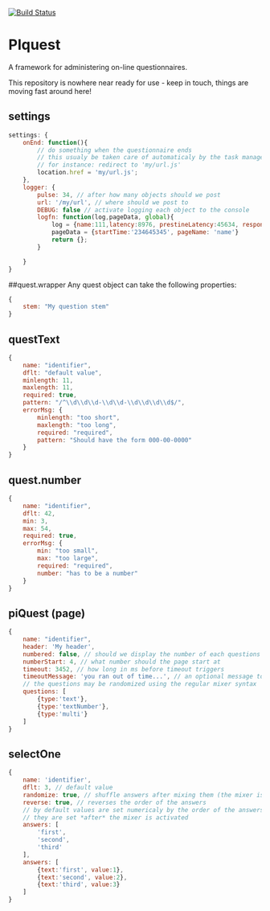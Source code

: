 [![Build Status](https://travis-ci.org/ProjectImplicit/PIquest.svg?branch=master)](https://travis-ci.org/ProjectImplicit/PIquest)

# PIquest

A framework for administering on-line questionnaires.

This repository is nowhere near ready for use - keep in touch, things are moving fast around here!

## settings
```js
settings: {
	onEnd: function(){
		// do something when the questionnaire ends
		// this usualy be taken care of automaticaly by the task manager...
		// for instance: redirect to 'my/url.js'
		location.href = 'my/url.js';
	},
	logger: {
		pulse: 34, // after how many objects should we post
		url: '/my/url', // where should we post to
		DEBUG: false // activate logging each object to the console
		logfn: function(log,pageData, global){
			log = {name:111,latency:8976, prestineLatency:45634, response:'response', data: {/* data */}};
			pageData = {startTime:'234645345', pageName: 'name'}
			return {};
		}

	}
}
```

##quest.wrapper
Any quest object can take the following properties:

```js
{
	stem: "My question stem"
}
```

## questText
```js
{
	name: "identifier",
	dflt: "default value",
	minlength: 11,
	maxlength: 11,
	required: true,
	pattern: "/^\\d\\d\\d-\\d\\d-\\d\\d\\d\\d$/",
	errorMsg: {
		minlength: "too short",
		maxlength: "too long",
		required: "required",
		pattern: "Should have the form 000-00-0000"
	}
}
```

## quest.number
```js
{
	name: "identifier",
	dflt: 42,
	min: 3,
	max: 54,
	required: true,
	errorMsg: {
		min: "too small",
		max: "too large",
		required: "required",
		number: "has to be a number"
	}
}
```

## piQuest (page)
```js
{
	name: "identifier",
	header: 'My header',
	numbered: false, // should we display the number of each questions
	numberStart: 4, // what number should the page start at
	timeout: 3452, // how long in ms before timeout triggers
	timeoutMessage: 'you ran out of time...', // an optional message to be displayed upon timeout
	// the questions may be randomized using the regular mixer syntax
	questions: [
		{type:'text'},
		{type:'textNumber'},
		{type:'multi'}
	]
}
```

## selectOne
```js
{
	name: 'identifier',
	dflt: 3, // default value
	randomize: true, // shuffle answers after mixing them (the mixer is activated in any case...)
	reverse: true, // reverses the order of the answers
	// by default values are set numericaly by the order of the answers
	// they are set *after* the mixer is activated
	answers: [
		'first',
		'second',
		'third'
	],
	answers: [
		{text:'first', value:1},
		{text:'second', value:2},
		{text:'third', value:3}
	]
}
```